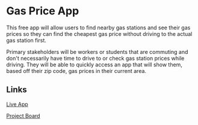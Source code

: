 # Gas Price App

This free app will allow users to find nearby gas stations and see their gas prices so they can find the
cheapest gas price without driving to the actual gas station first.

Primary stakeholders will be workers or students that are commuting and don't necessarily have time to drive to or check gas station prices while driving. They will be able to quickly access an app that will show them, based off their zip code, gas prices in their current area. 

## Links

[Live App](https://repl.it)

[Project Board](../../projects/1)
